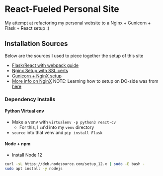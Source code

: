# React-Fueled Personal Site
My attempt at refactoring my personal website to a Nginx + Gunicorn + Flask + React setup :)

## Installation Sources
Below are the sources I used to piece together the setup of this site
- [Flask/React with webpack guide](https://itnext.io/a-template-for-creating-a-full-stack-web-application-with-flask-npm-webpack-and-reactjs-be2294b111bd)
- [Nginx Setup with SSL certs](https://coderrocketfuel.com/article/deploy-a-create-react-app-website-to-digitalocean)
- [Gunicorn + NginX setup](https://www.digitalocean.com/community/tutorials/how-to-serve-flask-applications-with-gunicorn-and-nginx-on-ubuntu-18-04)
- [More info on NginX](https://www.patricksoftwareblog.com/how-to-configure-nginx-for-a-flask-web-application/)
NOTE: Learning how to setup on DO-side was from [here](https://www.freecodecamp.org/news/i-built-this-now-what-how-to-deploy-a-react-app-on-a-digitalocean-droplet-662de0fe3f48/)

### Dependency Installs
#### Python Virtual env
 - Make a venv with `virtualenv -p python3 react-cv`
    - For this, I `cd`'d into my `venv` directory
- `source` into that venv and `pip install Flask`
#### Node + npm
 - Install Node 12
```bash
curl -sL https://deb.nodesource.com/setup_12.x | sudo -E bash -
sudo apt install -y nodejs
```
